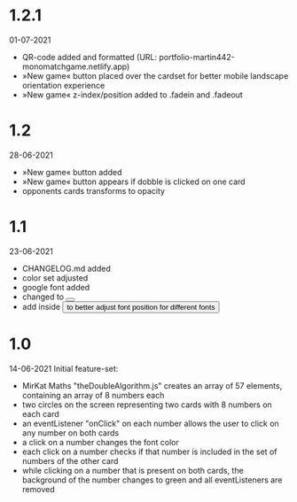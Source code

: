 # 1.2.1
01-07-2021
- QR-code added and formatted (URL: portfolio-martin442-monomatchgame.netlify.app)
- »New game« button placed over the cardset for better mobile landscape orientation experience
- »New game« z-index/position added to .fadein and .fadeout

# 1.2
28-06-2021
- »New game« button added
- »New game« button appears if dobble is clicked on one card
- opponents cards transforms to opacity 

# 1.1 
23-06-2021
- CHANGELOG.md added
- color set adjusted
- google font added
- <a> changed to <button>
- add <span> inside <button> to better adjust font position for different fonts 

# 1.0
14-06-2021
Initial feature-set: 
- MirKat Maths "theDoubleAlgorithm.js" creates an array of 57 elements, containing an array of 8 numbers each
- two circles on the screen representing two cards with 8 numbers on each card
- an eventListener "onClick" on each number allows the user to click on any number on both cards
- a click on a number changes the font color
- each click on a number checks if that number is included in the set of numbers of the other card
- while clicking on a number that is present on both cards, the background of the number changes to green and all eventListeners are removed